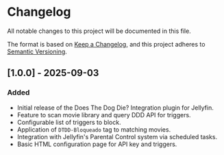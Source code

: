 # Changelog

All notable changes to this project will be documented in this file.

The format is based on [Keep a Changelog](https://keepachangelog.com/en/1.0.0/),
and this project adheres to [Semantic Versioning](https://semver.org/spec/v2.0.0.html).

## [1.0.0] - 2025-09-03

### Added

- Initial release of the Does The Dog Die? Integration plugin for Jellyfin.
- Feature to scan movie library and query DDD API for triggers.
- Configurable list of triggers to block.
- Application of `DTDD-Bloqueado` tag to matching movies.
- Integration with Jellyfin's Parental Control system via scheduled tasks.
- Basic HTML configuration page for API key and triggers.